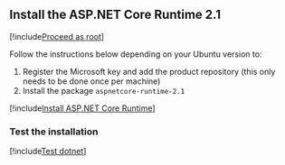 ﻿## Install the ASP.NET Core Runtime 2.1

[!include[Proceed as root](../su.md)]

Follow the instructions below depending on your Ubuntu version to:

1. Register the Microsoft key and add the product repository (this only needs to be done once per machine)
1. Install the package `aspnetcore-runtime-2.1`

[!include[Install ASP.NET Core Runtime](../../../../../includes/linux/ubuntu/install-aspnetcore-21.md)]

### Test the installation

[!include[Test dotnet](../test-dotnet-21.md)]
